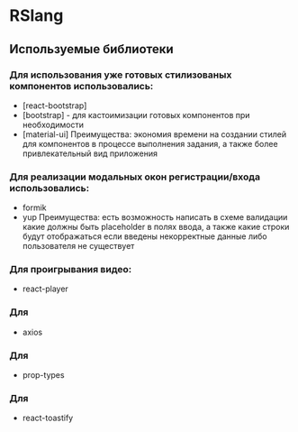 # RSlang
## Используемые библиотеки
### Для использования уже готовых стилизованых компонентов использовались:
* [react-bootstrap]
* [bootstrap] - для кастоимизации готовых компонентов при необходимости
* [material-ui]
Преимущества: экономия времени на создании стилей для компонентов в процессе выполнения задания, а также более привлекательный вид приложения

### Для реализации модальных окон регистрации/входа использовались:
* formik
* yup
Преимущества: есть возможность написать в схеме валидации какие должны быть placeholder в полях ввода, а также какие строки будут отображаться если введены некорректные данные либо пользователя не существует

### Для проигрывания видео:
* react-player

### Для
* axios

### Для
* prop-types

### Для
* react-toastify
